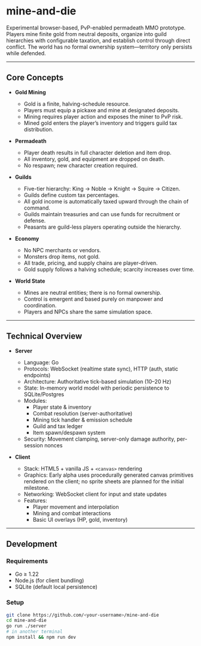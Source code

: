 # mine-and-die

Experimental browser-based, PvP-enabled permadeath MMO prototype. Players mine finite gold from neutral deposits, organize into guild hierarchies with configurable taxation, and establish control through direct conflict. The world has no formal ownership system—territory only persists while defended.

---

## Core Concepts

- **Gold Mining**
  - Gold is a finite, halving-schedule resource.
  - Players must equip a pickaxe and mine at designated deposits.
  - Mining requires player action and exposes the miner to PvP risk.
  - Mined gold enters the player’s inventory and triggers guild tax distribution.

- **Permadeath**
  - Player death results in full character deletion and item drop.
  - All inventory, gold, and equipment are dropped on death.
  - No respawn; new character creation required.

- **Guilds**
  - Five-tier hierarchy: King → Noble → Knight → Squire → Citizen.
  - Guilds define custom tax percentages.
  - All gold income is automatically taxed upward through the chain of command.
  - Guilds maintain treasuries and can use funds for recruitment or defense.
  - Peasants are guild-less players operating outside the hierarchy.

- **Economy**
  - No NPC merchants or vendors.
  - Monsters drop items, not gold.
  - All trade, pricing, and supply chains are player-driven.
  - Gold supply follows a halving schedule; scarcity increases over time.

- **World State**
  - Mines are neutral entities; there is no formal ownership.
  - Control is emergent and based purely on manpower and coordination.
  - Players and NPCs share the same simulation space.

---

## Technical Overview

- **Server**
  - Language: Go
  - Protocols: WebSocket (realtime state sync), HTTP (auth, static endpoints)
  - Architecture: Authoritative tick-based simulation (10–20 Hz)
  - State: In-memory world model with periodic persistence to SQLite/Postgres
  - Modules:
    - Player state & inventory
    - Combat resolution (server-authoritative)
    - Mining tick handler & emission schedule
    - Guild and tax ledger
    - Item spawn/despawn system
  - Security: Movement clamping, server-only damage authority, per-session nonces

- **Client**
  - Stack: HTML5 + vanilla JS + `<canvas>` rendering
  - Graphics: Early alpha uses procedurally generated canvas primitives rendered on the client; no sprite sheets are planned for the initial milestone.
  - Networking: WebSocket client for input and state updates
  - Features:
    - Player movement and interpolation
    - Mining and combat interactions
    - Basic UI overlays (HP, gold, inventory)

---

## Development

### Requirements
- Go ≥ 1.22
- Node.js (for client bundling)
- SQLite (default local persistence)

### Setup
```bash
git clone https://github.com/<your-username>/mine-and-die
cd mine-and-die
go run ./server
# in another terminal
npm install && npm run dev

```
